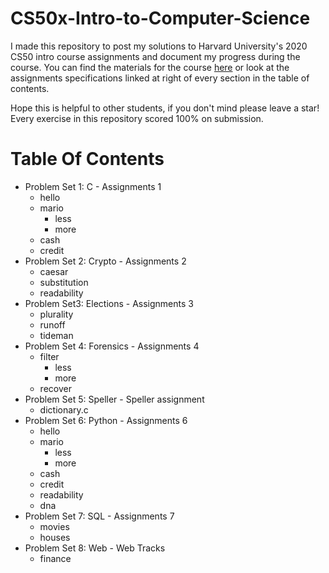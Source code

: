 # CS50x-Intro-to-Computer-Science

I made this repository to post my solutions to Harvard University's 2020 CS50 intro course assignments and document my progress during the course.
You can find the materials for the course [here](https://cs50.harvard.edu/x/2020/) or look at the assignments specifications linked at right of every section in the table of contents.

Hope this is helpful to other students, if you don't mind please leave a star! Every exercise in this repository scored 100% on submission.

# Table Of Contents 
* Problem Set 1: C - Assignments 1
  * hello
  * mario
    * less
    * more
  * cash
  * credit
* Problem Set 2: Crypto - Assignments 2
  * caesar
  * substitution
  * readability
* Problem Set3: Elections - Assignments 3
  * plurality
  * runoff
  * tideman
* Problem Set 4: Forensics - Assignments 4
  * filter
    * less
    * more
  * recover
* Problem Set 5: Speller - Speller assignment
  * dictionary.c
* Problem Set 6: Python - Assignments 6
  * hello
  * mario
    * less
    * more
  * cash
  * credit
  * readability
  * dna
* Problem Set 7: SQL - Assignments 7
  * movies
  * houses
* Problem Set 8: Web - Web Tracks
  * finance
